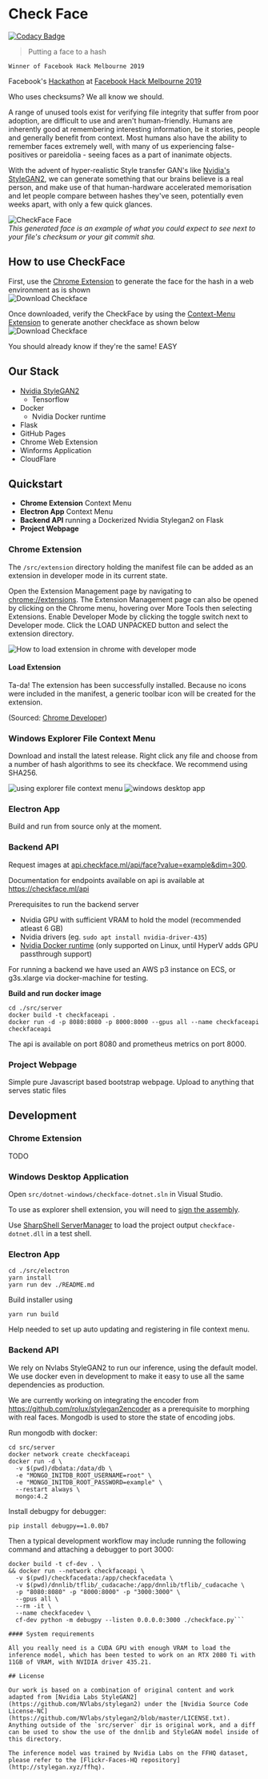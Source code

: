 # Check Face

[![Codacy Badge](https://api.codacy.com/project/badge/Grade/cfdfc39a457c4a68a1fce72b3f357a86)](https://app.codacy.com/app/cdilga/checkface?utm_source=github.com&utm_medium=referral&utm_content=check-face/checkface&utm_campaign=Badge_Grade_Dashboard)

 > Putting a face to a hash

`Winner of Facebook Hack Melbourne 2019`


Facebook's [Hackathon](https://www.facebook.com/hackathon/) at [Facebook Hack Melbourne 2019](https://www.facebook.com/events/408587233300017/)

Who uses checksums? We all know we should.

A range of unused tools exist for verifying file integrity that suffer from poor adoption, are difficult to use and aren't human-friendly.
Humans are inherently good at remembering interesting information, be it stories, people and generally benefit from context. Most humans also have the ability to remember faces extremely well, with many of us experiencing false-positives or pareidolia - seeing faces as a part of inanimate objects.

With the advent of hyper-realistic Style transfer GAN's like [Nvidia's StyleGAN2](https://github.com/NVlabs/stylegan2), we can generate something that our brains believe is a real person, and make use of that human-hardware accelerated memorisation and let people compare between hashes they've seen, potentially even weeks apart, with only a few quick glances.


![CheckFace Face](/docs/assets/images/face.jpg)  
*This generated face is an example of what you could expect to see next to your file's checksum or your git commit sha.*

## How to use CheckFace

First, use the [Chrome Extension](https://chrome.google.com/webstore/detail/check-face/pbfneacmjmcjdbeonggmoanjpaklahfk) to generate the face for the hash in a web environment as is shown  
![Download Checkface](/docs/assets/images/screenshots/download.gif)

Once downloaded, verify the CheckFace by using the [Context-Menu Extension](https://github.com/check-face/checkface/releases) to generate another checkface as shown below  
![Download Checkface](/docs/assets/images/screenshots/verify.gif)

You should already know if they're the same! EASY

## Our Stack
   - [Nvidia StyleGAN2](https://github.com/NVlabs/stylegan2)
     - Tensorflow
   - Docker
     - Nvidia Docker runtime
   - Flask
   - GitHub Pages
   - Chrome Web Extension
   - Winforms Application
   - CloudFlare


## Quickstart

 - **Chrome Extension** Context Menu
 - **Electron App** Context Menu
 - **Backend API** running a Dockerized Nvidia Stylegan2 on Flask
 - **Project Webpage**

### Chrome Extension

The `/src/extension` directory holding the manifest file can be added as an extension in developer mode in its current state.

Open the Extension Management page by navigating to [chrome://extensions](chrome://extensions).
The Extension Management page can also be opened by clicking on the Chrome menu, hovering over More Tools then selecting Extensions.
Enable Developer Mode by clicking the toggle switch next to Developer mode.
Click the LOAD UNPACKED button and select the extension directory.

![How to load extension in chrome with developer mode](https://developer.chrome.com/static/images/get_started/load_extension.png)


#### Load Extension

Ta-da! The extension has been successfully installed. Because no icons were included in the manifest, a generic toolbar icon will be created for the extension.

(Sourced: [Chrome Developer](https://developer.chrome.com/extensions/getstarted))

### Windows Explorer File Context Menu

Download and install the latest release.
Right click any file and choose from a number of hash algorithms to see its checkface.
We recommend using SHA256.

![using explorer file context menu](/docs/assets/images/screenshots/explorer-context-menu.jpg)
![windows desktop app](/docs/assets/images/screenshots/checkface-dotnet-example.jpg)

### Electron App

Build and run from source only at the moment.

### Backend API

Request images at [api.checkface.ml/api/face?value=example&dim=300](https://api.checkface.ml/api/face?value=example&dim=300).

Documentation for endpoints available on api is available at https://checkface.ml/api

Prerequisites to run the backend server

  - Nvidia GPU with sufficient VRAM to hold the model (recommended atleast 6 GB)
  - Nvidia drivers (eg. `sudo apt install nvidia-driver-435`)
  - [Nvidia Docker runtime](https://github.com/NVIDIA/nvidia-docker) (only supported on Linux, until HyperV adds GPU passthrough support)

For running a backend we have used an AWS p3 instance on ECS, or g3s.xlarge via docker-machine for testing.

**Build and run docker image**
```console
cd ./src/server
docker build -t checkfaceapi .
docker run -d -p 8080:8080 -p 8000:8000 --gpus all --name checkfaceapi checkfaceapi
```

The api is available on port 8080 and prometheus metrics on port 8000.

### Project Webpage

Simple pure Javascript based bootstrap webpage. Upload to anything that serves static files

## Development

### Chrome Extension

TODO

### Windows Desktop Application

Open `src/dotnet-windows/checkface-dotnet.sln` in Visual Studio.

To use as explorer shell extension, you will need to [sign the assembly](https://docs.microsoft.com/en-us/visualstudio/ide/managing-assembly-and-manifest-signing?view=vs-2019#how-to-sign-an-assembly-in-visual-studio).

Use [SharpShell ServerManager](https://github.com/dwmkerr/sharpshell/releases) to load the project output `checkface-dotnet.dll` in a test shell.

### Electron App

```console
cd ./src/electron
yarn install
yarn run dev ./README.md
```

Build installer using

```console
yarn run build
```

Help needed to set up auto updating and registering in file context menu.

### Backend API

We rely on Nvlabs StyleGAN2 to run our inference, using the default model.
We use docker even in development to make it easy to use all the same dependencies as production.

We are currently working on integrating the encoder from https://github.com/rolux/stylegan2encoder
as a prerequisite to morphing with real faces. Mongodb is used to store the state of encoding jobs.

Run mongodb with docker:

```console
cd src/server
docker network create checkfaceapi
docker run -d \
  -v $(pwd)/dbdata:/data/db \
  -e "MONGO_INITDB_ROOT_USERNAME=root" \
  -e "MONGO_INITDB_ROOT_PASSWORD=example" \
  --restart always \
  mongo:4.2
```

Install debugpy for debugger:

```console
pip install debugpy==1.0.0b7
```

Then a typical development workflow may include running the following command and attaching a debugger to port 3000:

```console
docker build -t cf-dev . \
&& docker run --network checkfaceapi \
  -v $(pwd)/checkfacedata:/app/checkfacedata \
  -v $(pwd)/dnnlib/tflib/_cudacache:/app/dnnlib/tflib/_cudacache \
  -p "8080:8080" -p "8000:8000" -p "3000:3000" \
  --gpus all \
  --rm -it \
  --name checkfacedev \
  cf-dev python -m debugpy --listen 0.0.0.0:3000 ./checkface.py```

#### System requirements

All you really need is a CUDA GPU with enough VRAM to load the inference model, which has been tested to work on an RTX 2080 Ti with 11GB of VRAM, with NVIDIA driver 435.21.

## License

Our work is based on a combination of original content and work adapted from [Nvidia Labs StyleGAN2](https://github.com/NVlabs/stylegan2) under the [Nvidia Source Code License-NC](https://github.com/NVlabs/stylegan2/blob/master/LICENSE.txt). Anything outside of the `src/server` dir is original work, and a diff can be used to show the use of the dnnlib and StyleGAN model inside of this directory.

The inference model was trained by Nvidia Labs on the FFHQ dataset, please refer to the [Flickr-Faces-HQ repository](http://stylegan.xyz/ffhq).

